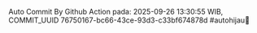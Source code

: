 Auto Commit By Github Action pada: 2025-09-26 13:30:55 WIB, COMMIT_UUID 76750167-bc66-43ce-93d3-c33bf674878d #autohijau🗿
